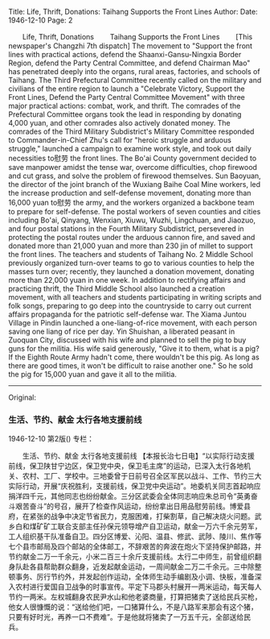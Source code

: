 Title: Life, Thrift, Donations: Taihang Supports the Front Lines
Author:
Date: 1946-12-10
Page: 2

　　Life, Thrift, Donations
　　Taihang Supports the Front Lines
　　[This newspaper's Changzhi 7th dispatch] The movement to "Support the front lines with practical actions, defend the Shaanxi-Gansu-Ningxia Border Region, defend the Party Central Committee, and defend Chairman Mao" has penetrated deeply into the organs, rural areas, factories, and schools of Taihang. The Third Prefectural Committee recently called on the military and civilians of the entire region to launch a "Celebrate Victory, Support the Front Lines, Defend the Party Central Committee Movement" with three major practical actions: combat, work, and thrift. The comrades of the Prefectural Committee organs took the lead in responding by donating 4,000 yuan, and other comrades also actively donated money. The comrades of the Third Military Subdistrict's Military Committee responded to Commander-in-Chief Zhu's call for "heroic struggle and arduous struggle," launched a campaign to examine work style, and took out daily necessities to慰劳 the front lines. The Bo'ai County government decided to save manpower amidst the tense war, overcome difficulties, chop firewood and cut grass, and solve the problem of firewood themselves. Sun Baoyuan, the director of the joint branch of the Wuxiang Baihe Coal Mine workers, led the increase production and self-defense movement, donating more than 16,000 yuan to慰劳 the army, and the workers organized a backbone team to prepare for self-defense. The postal workers of seven counties and cities including Bo'ai, Qinyang, Wenxian, Xiuwu, Wuzhi, Lingchuan, and Jiaozuo, and four postal stations in the Fourth Military Subdistrict, persevered in protecting the postal routes under the arduous cannon fire, and saved and donated more than 21,000 yuan and more than 230 jin of millet to support the front lines. The teachers and students of Taihang No. 2 Middle School previously organized turn-over teams to go to various counties to help the masses turn over; recently, they launched a donation movement, donating more than 22,000 yuan in one week. In addition to rectifying affairs and practicing thrift, the Third Middle School also launched a creation movement, with all teachers and students participating in writing scripts and folk songs, preparing to go deep into the countryside to carry out current affairs propaganda for the patriotic self-defense war. The Xiama Juntou Village in Pindin launched a one-liang-of-rice movement, with each person saving one liang of rice per day. Yin Shuishan, a liberated peasant in Zuoquan City, discussed with his wife and planned to sell the pig to buy guns for the militia. His wife said generously, "Give it to them, what is a pig? If the Eighth Route Army hadn't come, there wouldn't be this pig. As long as there are good times, it won't be difficult to raise another one." So he sold the pig for 15,000 yuan and gave it all to the militia.



<hr /> 

Original: 


### 生活、节约、献金  太行各地支援前线

1946-12-10
第2版()
专栏：

　　生活、节约、献金
    太行各地支援前线
    【本报长治七日电】“以实际行动支援前线，保卫陕甘宁边区，保卫党中央，保卫毛主席”的运动，已深入太行各地机关、农村、工厂、学校中。三地委曾于日前号召全区军民以战斗、工作、节约三大实际行动，开展“庆祝胜利，支援前线，保卫党中央运动”。地委机关同志首起响应捐洋四千元，其他同志也纷纷献金。三分区武委会全体同志响应朱总司令“英勇奋斗艰苦奋斗”的号召，展开了检查作风运动，纷纷拿出日用品慰劳前线。博爱县府，在紧张的战争中决定节省民力，克服困难，打柴割草，自己解决烧火问题。武乡白和煤矿矿工联合支部主任孙保元领导增产自卫运动，献金一万六千余元劳军，工人组织基干队准备自卫。四分区博爱、沁阳、温县、修武、武陟、陵川、焦作等七个县市邮局及四个邮站的全体邮工，不辞艰苦的奔波在炮火下坚持保护邮路，并节约献金二万一千余元，小米二百三十余斤支援前线。太行二中师生，前曾组织翻身队赴各县帮助群众翻身，近发起献金运动，一周间献金二万二千余元。三中除整顿事务、厉行节约外，并发起创作运动，全体师生动手编剧及小调、快板，准备深入农村进行爱国自卫战争的时事宣传。平定下马郡头村展开一两米运动，每天每人节约一两米。左权城翻身农民尹水山和他老婆商量，打算把猪卖了送给民兵买枪，他女人很慷慨的说：“送给他们吧，一口猪算什么，不是八路军来那会有这个猪，只要有好时光，再养一口不费难”。于是他就将猪卖了一万五千元，全部送给民兵。
